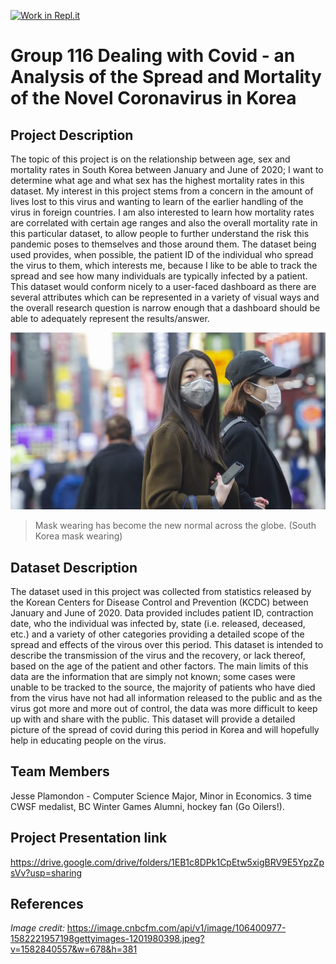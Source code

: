 [![Work in Repl.it](https://classroom.github.com/assets/work-in-replit-14baed9a392b3a25080506f3b7b6d57f295ec2978f6f33ec97e36a161684cbe9.svg)](https://classroom.github.com/online_ide?assignment_repo_id=313253&assignment_repo_type=GroupAssignmentRepo)
# Group 116 Dealing with Covid - an Analysis of the Spread and Mortality of the Novel Coronavirus in Korea

## Project Description

The topic of this project is on the relationship between age, sex and mortality rates in South Korea between January and June of 2020; I want to determine what age and what sex has the highest mortality rates in this dataset. My interest in this project stems from a concern in the amount of lives lost to this virus and wanting to learn of the earlier handling of the virus in foreign countries. I am also interested to learn how mortality rates are correlated with certain age ranges and also the overall mortality rate in this particular dataset, to allow people to further understand the risk this pandemic poses to themselves and those around them. The dataset being used provides, when possible, the patient ID of the individual who spread the virus to them, which interests me, because I like to be able to track the spread and see how many individuals are typically infected by a patient. This dataset would conform nicely to a user-faced dashboard as there are several attributes which can be represented in a variety of visual ways and the overall research question is narrow enough that a dashboard should be able to adequately represent the results/answer.

![alt text](https://github.com/data301-2020-winter1/course-project-solo_116/blob/main/images/106400977-1582221957198gettyimages-1201980398.jpg)
<blockquote>Mask wearing has become the new normal across the globe. (South Korea mask wearing)</blockquote>

## Dataset Description

The dataset used in this project was collected from statistics released by the Korean Centers for Disease Control and Prevention (KCDC) between January and June of 2020. Data provided includes patient ID, contraction date, who the individual was infected by, state (i.e. released, deceased, etc.) and a variety of other categories providing a detailed scope of the spread and effects of the virous over this period. This dataset is intended to describe the transmission of the virus and the recovery, or lack thereof, based on the age of the patient and other factors. The main limits of this data are the information that are simply not known; some cases were unable to be tracked to the source, the majority of patients who have died from the virus have not had all information released to the public and as the virus got more and more out of control, the data was more difficult to keep up with and share with the public. This dataset will provide a detailed picture of the spread of covid during this period in Korea and will hopefully help in educating people on the virus.

## Team Members

Jesse Plamondon - Computer Science Major, Minor in Economics. 3 time CWSF medalist, BC Winter Games Alumni, hockey fan (Go Oilers!).

## Project Presentation link

https://drive.google.com/drive/folders/1EB1c8DPk1CpEtw5xigBRV9E5YpzZpsVv?usp=sharing

## References

*Image credit:* https://image.cnbcfm.com/api/v1/image/106400977-1582221957198gettyimages-1201980398.jpeg?v=1582840557&w=678&h=381
